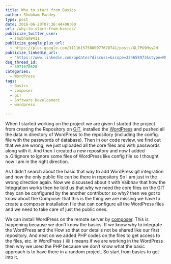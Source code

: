 ```yaml
---
title: Why to start from Basics
author: Shubham Pandey
type: post
date: 2016-06-20T07:36:44+00:00
url: /why-to-start-from-basics/
publicize_twitter_user:
  - shubham9411
publicize_google_plus_url:
  - https://plus.google.com/111161575880977678741/posts/GL7PU9Hsy2H
publicize_linkedin_url:
  - 'https://www.linkedin.com/updates?discuss=&scope=324658973&stype=M&topic=6150561838565183489&type=U&a=-Tpj'
dsq_thread_id:
  - 5971678628
categories:
  - WordPress
tags:
  - Basics
  - composer
  - GIT
  - Software Development
  - wordpress

---
```

When <span id="GingerWidget-correction-0" class="correction alternate">I</span> <span id="GingerWidget-correction-1" class="correction alternate">started</span> working on the project we are given <span id="GingerWidget-correction-2" class="correction alternate">I </span>started the project from creating the Repository on <a href="https://en.wikipedia.org/wiki/Git" target="_blank">GIT</a>, installed the <a href="http://wordpress.org/download" target="_blank">WordPress</a> and pushed all the data in directory of <span id="GingerWidget-correction-3" class="correction alternate">WordPress</span> to the repository <span id="GingerWidget-correction-4" class="correction alternate">(</span>including the config. file with <span id="GingerWidget-correction-5" class="correction alternate">the passwords</span> of database). Then in our code <span id="GingerWidget-correction-6" class="correction alternate">review, we</span> find out that we are <span id="GingerWidget-correction-7" class="correction alternate">wrong, we </span>just <span id="GingerWidget-correction-8" class="correction alternate">uploaded all the</span> core files and with passwords along with it. And then <span id="GingerWidget-correction-9" class="correction alternate">I</span> created a new repository and now <span id="GingerWidget-correction-10" class="correction alternate">I</span> added a <span id="GingerWidget-correction-11" class="correction alternate">.</span><span id="GingerWidget-correction-12" class="correction alternate">Gitignore</span> to ignore some files of <span id="GingerWidget-correction-13" class="correction alternate">WordPress</span> like config file so <span id="GingerWidget-correction-14" class="correction alternate">I</span> <span id="GingerWidget-correction-15" class="correction alternate">thought</span> now <span id="GingerWidget-correction-16" class="correction alternate">I</span> am in the right direction.
  
As <span id="GingerWidget-correction-0" class="correction alternate">I</span> <span id="GingerWidget-correction-1" class="correction alternate">didn&#8217;t search</span> about the basic that <span id="GingerWidget-correction-2" class="correction alternate">way</span> to add <span id="GingerWidget-correction-3" class="correction alternate">WordPress</span> git integration and how the only public file can be there in <span id="GingerWidget-correction-4" class="correction alternate">repository</span> <span id="GingerWidget-correction-5" class="correction alternate">So</span> <span id="GingerWidget-correction-6" class="correction alternate">I</span> am just in <span id="GingerWidget-correction-7" class="correction alternate">the wrong direction</span> again. Now we discussed about it with Vaibhav that how the Integration works then he told us that why we need the core files on the GIT they can be configured by the another contributor so why? then we got to know about the Composer that this is the thing we are missing we have to create a composer installation file that can configure all the WordPress files and we need to take care of just the public ones.

We can install <span id="GingerWidget-correction-0" class="correction alternate">WordPress</span> on the remote server by <a href="https://getcomposer.org/" target="_blank">composer</a>. This is <span id="GingerWidget-correction-1" class="correction alternate">happening</span> because we don&#8217;t know the basics. If we know why to integrate the <span id="GingerWidget-correction-2" class="correction alternate">WordPress </span>and the How so that our details not be shared like our first repository. And next on we added <span id="GingerWidget-correction-3" class="correction alternate">PHP</span> codes on the files to get access to the <span id="GingerWidget-correction-4" class="correction alternate">files, etc.</span> in WordPress <span id="GingerWidget-correction-5" class="correction alternate">( </span><span id="GingerWidget-correction-6" class="correction alternate">😛</span> ) means if we are working in the <span id="GingerWidget-correction-7" class="correction alternate">WordPress</span> then why we used the PHP because we don&#8217;t know what the basic approach is to have there in a random project. So start from basics to get into it.